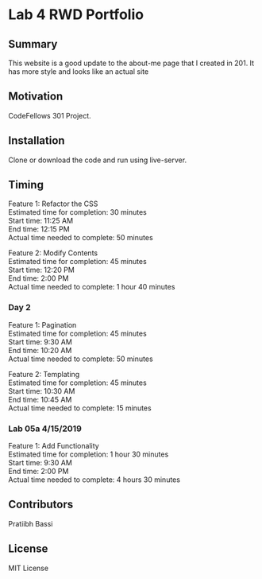 # Lab 4 RWD Portfolio     
  
## Summary  
  
This website is a good update to the about-me page that I created in 201.  It has more style and looks like an actual site    
  
## Motivation  
  
CodeFellows 301 Project.  
  
## Installation    
  
Clone or download the code and run using live-server.  
  
## Timing  
  
Feature 1: Refactor the CSS  
Estimated time for completion: 30 minutes  
Start time: 11:25 AM  
End time: 12:15 PM  
Actual time needed to complete: 50 minutes  
  
Feature 2: Modify Contents    
Estimated time for completion: 45 minutes  
Start time: 12:20 PM  
End time: 2:00 PM  
Actual time needed to complete: 1 hour 40 minutes  
  
###  Day 2  
  
Feature 1: Pagination  
Estimated time for completion: 45 minutes  
Start time: 9:30 AM  
End time: 10:20 AM  
Actual time needed to complete: 50 minutes  
  
Feature 2: Templating  
Estimated time for completion: 45 minutes  
Start time: 10:30 AM  
End time: 10:45 AM  
Actual time needed to complete: 15 minutes  
  
### Lab 05a 4/15/2019  
  
Feature 1: Add Functionality  
Estimated time for completion: 1 hour 30 minutes  
Start time: 9:30 AM  
End time: 2:00 PM  
Actual time needed to complete: 4 hours 30 minutes   
  
## Contributors  

Pratiibh Bassi    

## License  

MIT License    